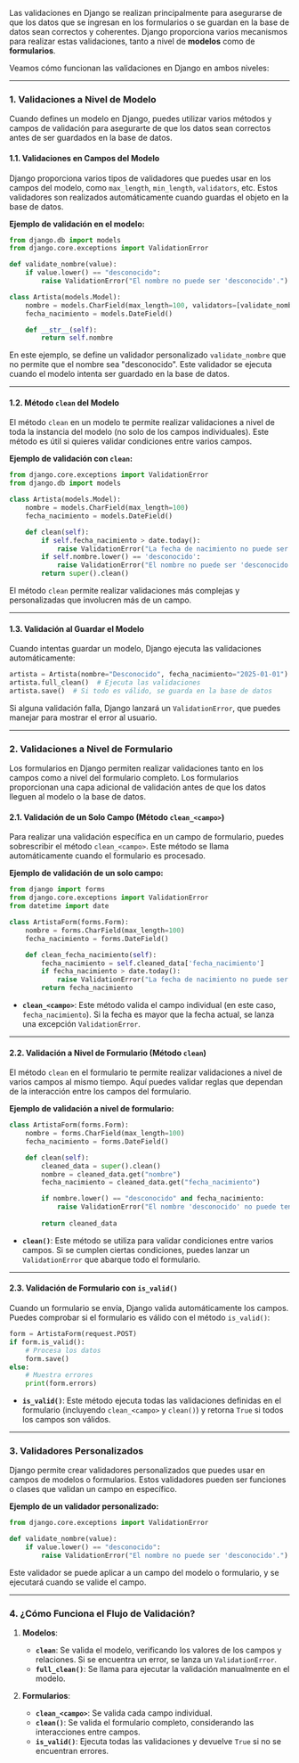 Las validaciones en Django se realizan principalmente para asegurarse de que los datos que se ingresan en los formularios o se guardan en la base de datos sean correctos y coherentes. Django proporciona varios mecanismos para realizar estas validaciones, tanto a nivel de **modelos** como de **formularios**.

Veamos cómo funcionan las validaciones en Django en ambos niveles:

---

### **1. Validaciones a Nivel de Modelo**
Cuando defines un modelo en Django, puedes utilizar varios métodos y campos de validación para asegurarte de que los datos sean correctos antes de ser guardados en la base de datos.

#### **1.1. Validaciones en Campos del Modelo**

Django proporciona varios tipos de validadores que puedes usar en los campos del modelo, como `max_length`, `min_length`, `validators`, etc. Estos validadores son realizados automáticamente cuando guardas el objeto en la base de datos.

**Ejemplo de validación en el modelo:**

```python
from django.db import models
from django.core.exceptions import ValidationError

def validate_nombre(value):
    if value.lower() == "desconocido":
        raise ValidationError("El nombre no puede ser 'desconocido'.")

class Artista(models.Model):
    nombre = models.CharField(max_length=100, validators=[validate_nombre])
    fecha_nacimiento = models.DateField()

    def __str__(self):
        return self.nombre
```

En este ejemplo, se define un validador personalizado `validate_nombre` que no permite que el nombre sea "desconocido". Este validador se ejecuta cuando el modelo intenta ser guardado en la base de datos.

---

#### **1.2. Método `clean` del Modelo**
El método `clean` en un modelo te permite realizar validaciones a nivel de toda la instancia del modelo (no solo de los campos individuales). Este método es útil si quieres validar condiciones entre varios campos.

**Ejemplo de validación con `clean`:**

```python
from django.core.exceptions import ValidationError
from django.db import models

class Artista(models.Model):
    nombre = models.CharField(max_length=100)
    fecha_nacimiento = models.DateField()

    def clean(self):
        if self.fecha_nacimiento > date.today():
            raise ValidationError("La fecha de nacimiento no puede ser en el futuro.")
        if self.nombre.lower() == 'desconocido':
            raise ValidationError("El nombre no puede ser 'desconocido'.")
        return super().clean()
```

El método `clean` permite realizar validaciones más complejas y personalizadas que involucren más de un campo.

---

#### **1.3. Validación al Guardar el Modelo**
Cuando intentas guardar un modelo, Django ejecuta las validaciones automáticamente:

```python
artista = Artista(nombre="Desconocido", fecha_nacimiento="2025-01-01")
artista.full_clean()  # Ejecuta las validaciones
artista.save()  # Si todo es válido, se guarda en la base de datos
```

Si alguna validación falla, Django lanzará un `ValidationError`, que puedes manejar para mostrar el error al usuario.

---

### **2. Validaciones a Nivel de Formulario**
Los formularios en Django permiten realizar validaciones tanto en los campos como a nivel del formulario completo. Los formularios proporcionan una capa adicional de validación antes de que los datos lleguen al modelo o la base de datos.

#### **2.1. Validación de un Solo Campo (Método `clean_<campo>`)**
Para realizar una validación específica en un campo de formulario, puedes sobrescribir el método `clean_<campo>`. Este método se llama automáticamente cuando el formulario es procesado.

**Ejemplo de validación de un solo campo:**

```python
from django import forms
from django.core.exceptions import ValidationError
from datetime import date

class ArtistaForm(forms.Form):
    nombre = forms.CharField(max_length=100)
    fecha_nacimiento = forms.DateField()

    def clean_fecha_nacimiento(self):
        fecha_nacimiento = self.cleaned_data['fecha_nacimiento']
        if fecha_nacimiento > date.today():
            raise ValidationError("La fecha de nacimiento no puede ser en el futuro.")
        return fecha_nacimiento
```

- **`clean_<campo>`**: Este método valida el campo individual (en este caso, `fecha_nacimiento`). Si la fecha es mayor que la fecha actual, se lanza una excepción `ValidationError`.

---

#### **2.2. Validación a Nivel de Formulario (Método `clean`)**
El método `clean` en el formulario te permite realizar validaciones a nivel de varios campos al mismo tiempo. Aquí puedes validar reglas que dependan de la interacción entre los campos del formulario.

**Ejemplo de validación a nivel de formulario:**

```python
class ArtistaForm(forms.Form):
    nombre = forms.CharField(max_length=100)
    fecha_nacimiento = forms.DateField()

    def clean(self):
        cleaned_data = super().clean()
        nombre = cleaned_data.get("nombre")
        fecha_nacimiento = cleaned_data.get("fecha_nacimiento")

        if nombre.lower() == "desconocido" and fecha_nacimiento:
            raise ValidationError("El nombre 'desconocido' no puede tener una fecha de nacimiento.")
        
        return cleaned_data
```

- **`clean()`**: Este método se utiliza para validar condiciones entre varios campos. Si se cumplen ciertas condiciones, puedes lanzar un `ValidationError` que abarque todo el formulario.

---

#### **2.3. Validación de Formulario con `is_valid()`**
Cuando un formulario se envía, Django valida automáticamente los campos. Puedes comprobar si el formulario es válido con el método `is_valid()`:

```python
form = ArtistaForm(request.POST)
if form.is_valid():
    # Procesa los datos
    form.save()
else:
    # Muestra errores
    print(form.errors)
```

- **`is_valid()`**: Este método ejecuta todas las validaciones definidas en el formulario (incluyendo `clean_<campo>` y `clean()`) y retorna `True` si todos los campos son válidos.

---

### **3. Validadores Personalizados**
Django permite crear validadores personalizados que puedes usar en campos de modelos o formularios. Estos validadores pueden ser funciones o clases que validan un campo en específico.

**Ejemplo de un validador personalizado:**

```python
from django.core.exceptions import ValidationError

def validate_nombre(value):
    if value.lower() == "desconocido":
        raise ValidationError("El nombre no puede ser 'desconocido'.")
```

Este validador se puede aplicar a un campo del modelo o formulario, y se ejecutará cuando se valide el campo.

---

### **4. ¿Cómo Funciona el Flujo de Validación?**
1. **Modelos**:
   - **`clean`**: Se valida el modelo, verificando los valores de los campos y relaciones. Si se encuentra un error, se lanza un `ValidationError`.
   - **`full_clean()`**: Se llama para ejecutar la validación manualmente en el modelo.

2. **Formularios**:
   - **`clean_<campo>`**: Se valida cada campo individual.
   - **`clean()`**: Se valida el formulario completo, considerando las interacciones entre campos.
   - **`is_valid()`**: Ejecuta todas las validaciones y devuelve `True` si no se encuentran errores.


